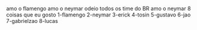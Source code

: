 amo o flamengo
amo o neymar
odeio todos os time do BR
amo o neymar
8 coisas que eu gosto
1-flamengo
2-neymar
3-erick
4-tosin
5-gustavo
6-jao
7-gabrielzao
8-lucas
